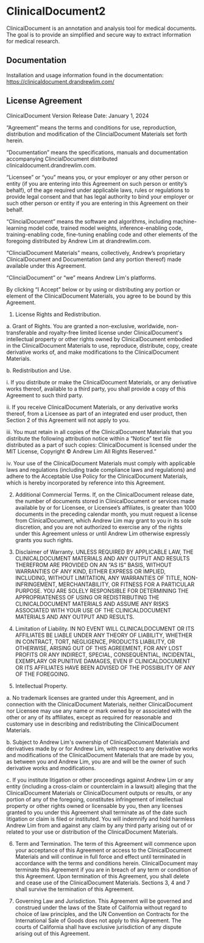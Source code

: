 # ClinicalDocument2
ClinicalDocument is an annotation and analysis tool for medical documents. The goal is to provide an simplified and secure way to extract information for medical research.

## Documentation
Installation and usage information found in the documentation:
https://clinicaldocument.drandrewlim.com/


## License Agreement
ClinicalDocument Version Release Date: January 1, 2024

“Agreement” means the terms and conditions for use, reproduction, distribution and modification of the ClincialDocument Materials set forth herein.

“Documentation” means the specifications, manuals and documentation accompanying ClincialDocument distributed clinicaldocument.drandrewlim.com.

“Licensee” or “you” means you, or your employer or any other person or entity (if you are entering into this Agreement on such person or entity’s behalf), of the age required under applicable laws, rules or regulations to provide legal consent and that has legal authority to bind your employer or such other person or entity if you are entering in this Agreement on their behalf.

“ClincialDocument” means the software and algorithms, including machine-learning model code, trained model weights, inference-enabling code, training-enabling code, fine-tuning enabling code and other elements of the foregoing distributed by Andrew Lim at drandrewlim.com.

“ClincialDocument Materials” means, collectively, Andrew’s proprietary ClinicalDocument and Documentation (and any portion thereof) made available under this Agreement.

“ClincialDocument” or “we” means Andrew Lim's platforms.

By clicking “I Accept” below or by using or distributing any portion or element of the ClinicalDocument Materials, you agree to be bound by this Agreement.

1. License Rights and Redistribution.

a. Grant of Rights. You are granted a non-exclusive, worldwide, non-transferable and royalty-free limited license under ClinicalDocument's intellectual property or other rights owned by ClinicalDocument embodied in the ClinicalDocument Materials to use, reproduce, distribute, copy, create derivative works of, and make modifications to the ClinicalDocument Materials.

b. Redistribution and Use.

i. If you distribute or make the ClinicalDocument Materials, or any derivative works thereof, available to a third party, you shall provide a copy of this Agreement to such third party.

ii. If you receive ClinicalDocument Materials, or any derivative works thereof, from a Licensee as part of an integrated end user product, then Section 2 of this Agreement will not apply to you.

iii. You must retain in all copies of the ClinicalDocument Materials that you distribute the following attribution notice within a “Notice” text file distributed as a part of such copies: ClinicalDocument is licensed under the MIT License, Copyright © Andrew Lim All Rights Reserved.”

iv. Your use of the ClinicalDocument Materials must comply with applicable laws and regulations (including trade compliance laws and regulations) and adhere to the Acceptable Use Policy for the ClinicalDocument Materials, which is hereby incorporated by reference into this Agreement.

2. Additional Commercial Terms. If, on the ClinicalDocument release date, the number of documents stored in ClinicalDocument or services made available by or for Licensee, or Licensee’s affiliates, is greater than 1000 documents in the preceding calendar month, you must request a license from ClinicalDocument, which Andrew Lim may grant to you in its sole discretion, and you are not authorized to exercise any of the rights under this Agreement unless or until Andrew Lim otherwise expressly grants you such rights.

3. Disclaimer of Warranty. UNLESS REQUIRED BY APPLICABLE LAW, THE CLINICALDOCUMENT MATERIALS AND ANY OUTPUT AND RESULTS THEREFROM ARE PROVIDED ON AN “AS IS” BASIS, WITHOUT WARRANTIES OF ANY KIND, EITHER EXPRESS OR IMPLIED, INCLUDING, WITHOUT LIMITATION, ANY WARRANTIES OF TITLE, NON-INFRINGEMENT, MERCHANTABILITY, OR FITNESS FOR A PARTICULAR PURPOSE. YOU ARE SOLELY RESPONSIBLE FOR DETERMINING THE APPROPRIATENESS OF USING OR REDISTRIBUTING THE CLINICALDOCUMENT MATERIALS AND ASSUME ANY RISKS ASSOCIATED WITH YOUR USE OF THE CLINICALDOCUMENT MATERIALS AND ANY OUTPUT AND RESULTS.

4. Limitation of Liability. IN NO EVENT WILL CLINICALDOCUMENT OR ITS AFFILIATES BE LIABLE UNDER ANY THEORY OF LIABILITY, WHETHER IN CONTRACT, TORT, NEGLIGENCE, PRODUCTS LIABILITY, OR OTHERWISE, ARISING OUT OF THIS AGREEMENT, FOR ANY LOST PROFITS OR ANY INDIRECT, SPECIAL, CONSEQUENTIAL, INCIDENTAL, EXEMPLARY OR PUNITIVE DAMAGES, EVEN IF CLINICALDOCUMENT OR ITS AFFILIATES HAVE BEEN ADVISED OF THE POSSIBILITY OF ANY OF THE FOREGOING.

5. Intellectual Property.

a. No trademark licenses are granted under this Agreement, and in connection with the ClinicalDocument Materials, neither ClinicalDocument nor Licensee may use any name or mark owned by or associated with the other or any of its affiliates, except as required for reasonable and customary use in describing and redistributing the ClinicalDocument Materials.

b. Subject to Andrew Lim's ownership of ClinicalDocument Materials and derivatives made by or for Andrew Lim, with respect to any derivative works and modifications of the ClinicalDocument Materials that are made by you, as between you and Andrew Lim, you are and will be the owner of such derivative works and modifications.

c. If you institute litigation or other proceedings against Andrew Lim or any entity (including a cross-claim or counterclaim in a lawsuit) alleging that the ClinicalDocument Materials or ClinicalDocument outputs or results, or any portion of any of the foregoing, constitutes infringement of intellectual property or other rights owned or licensable by you, then any licenses granted to you under this Agreement shall terminate as of the date such litigation or claim is filed or instituted. You will indemnify and hold harmless Andrew Lim from and against any claim by any third party arising out of or related to your use or distribution of the ClinicalDocument Materials.

6. Term and Termination. The term of this Agreement will commence upon your acceptance of this Agreement or access to the ClinicalDocument Materials and will continue in full force and effect until terminated in accordance with the terms and conditions herein. ClinicalDocument may terminate this Agreement if you are in breach of any term or condition of this Agreement. Upon termination of this Agreement, you shall delete and cease use of the ClinicalDocument Materials. Sections 3, 4 and 7 shall survive the termination of this Agreement.

7. Governing Law and Jurisdiction. This Agreement will be governed and construed under the laws of the State of California without regard to choice of law principles, and the UN Convention on Contracts for the International Sale of Goods does not apply to this Agreement. The courts of California shall have exclusive jurisdiction of any dispute arising out of this Agreement.